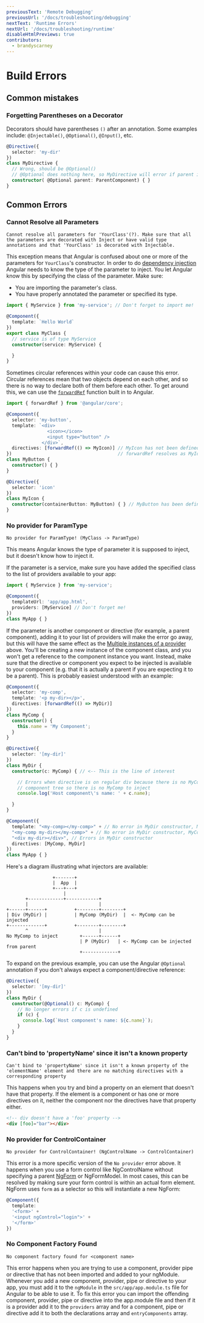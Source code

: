 ```yaml
---
previousText: 'Remote Debugging'
previousUrl: '/docs/troubleshooting/debugging'
nextText: 'Runtime Errors'
nextUrl: '/docs/troubleshooting/runtime'
disableHtmlPreviews: true
contributors:
  - brandyscarney
---
```


# Build Errors


## Common mistakes

### Forgetting Parentheses on a Decorator

Decorators should have parentheses `()` after an annotation. Some examples include: `@Injectable()`, `@Optional()`, `@Input()`, etc.

```typescript
@Directive({
  selector: 'my-dir'
})
class MyDirective {
  // Wrong, should be @Optional()
  // @Optional does nothing here, so MyDirective will error if parent is undefined
  constructor( @Optional parent: ParentComponent) { }
}
```

## Common Errors

### Cannot Resolve all Parameters

```shell
Cannot resolve all parameters for 'YourClass'(?). Make sure that all the parameters are decorated with Inject or have valid type annotations and that 'YourClass' is decorated with Injectable.
```

This exception means that Angular is confused about one or more of the parameters for `YourClass`'s constructor. In order to do [dependency injection](https://angular.io/docs/ts/latest/guide/dependency-injection.html) Angular needs to know the type of the parameter to inject. You let Angular know this by specifying the class of the parameter. Make sure:

- You are importing the parameter's class.
- You have properly annotated the parameter or specified its type.

```typescript
import { MyService } from 'my-service'; // Don't forget to import me!

@Component({
  template: `Hello World`
})
export class MyClass {
  // service is of type MyService
  constructor(service: MyService) {

  }
}
```

Sometimes circular references within your code can cause this error. Circular references mean that two objects depend on each other, and so there is no way to declare both of them before each other. To get around this, we can use the [`forwardRef`](https://angular.io/docs/ts/latest/api/core/index/forwardRef-function.html) function built in to Angular.

```ts
import { forwardRef } from '@angular/core';

@Component({
  selector: 'my-button',
  template: `<div>
               <icon></icon>
               <input type="button" />
             </div>`,
  directives: [forwardRef(() => MyIcon)] // MyIcon has not been defined yet
})                                       // forwardRef resolves as MyIcon when MyIcon is needed
class MyButton {
  constructor() { }
}

@Directive({
  selector: 'icon'
})
class MyIcon {
  constructor(containerButton: MyButton) { } // MyButton has been defined
}
```


### No provider for ParamType

```shell
No provider for ParamType! (MyClass -> ParamType)
```

This means Angular knows the type of parameter it is supposed to inject, but it doesn't know how to inject it.

If the parameter is a service, make sure you have added the specified class to the list of providers available to your app:


```typescript
import { MyService } from 'my-service';

@Component({
  templateUrl: 'app/app.html',
  providers: [MyService] // Don't forget me!
})
class MyApp { }
```

If the parameter is another component or directive (for example, a parent component), adding it to your list of providers will make the error go away, but this will have the same effect as the [Multiple instances of a provider](#multiple_instances) above. You'll be creating a new instance of the component class, and you won't get a reference to the component instance you want. Instead, make sure that the directive or component you expect to be injected is available to your component (e.g. that it is actually a parent if you are expecting it to be a parent). This is probably easiest understood with an example:

```typescript
@Component({
  selector: 'my-comp',
  template: '<p my-dir></p>',
  directives: [forwardRef(() => MyDir)]
})
class MyComp {
  constructor() {
    this.name = 'My Component';
  }
}

@Directive({
  selector: '[my-dir]'
})
class MyDir {
  constructor(c: MyComp) { // <-- This is the line of interest

    // Errors when directive is on regular div because there is no MyComp in the
    // component tree so there is no MyComp to inject
    console.log('Host component\'s name: ' + c.name);

  }
}

@Component({
  template: "<my-comp></my-comp>" + // No error in MyDir constructor, MyComp is parent of MyDir
  "<my-comp my-dir></my-comp>" + // No error in MyDir constructor, MyComp is host of MyDir
  "<div my-dir></div>", // Errors in MyDir constructor
  directives: [MyComp, MyDir]
})
class MyApp { }
```

Here's a diagram illustrating what injectors are available:

```
                 +-------+
                 |  App  |
                 +---+---+
                     |
       +-------------+------------+
       |                          |
+------+------+          +--------+--------+
| Div (MyDir) |          | MyComp (MyDir)  |  <- MyComp can be injected
+-------------+          +--------+--------+
       ^                          |
No MyComp to inject        +------+------+
                           | P (MyDir)   | <- MyComp can be injected from parent
                           +-------------+
```

To expand on the previous example, you can use the Angular `@Optional` annotation if you don't always expect a component/directive reference:

```typescript
@Directive({
  selector: '[my-dir]'
})
class MyDir {
  constructor(@Optional() c: MyComp) {
    // No longer errors if c is undefined
    if (c) {
      console.log(`Host component's name: ${c.name}`);
    }
  }
}
```

### Can't bind to 'propertyName' since it isn't a known property

```shell
Can't bind to 'propertyName' since it isn't a known property of the 'elementName' element and there are no matching directives with a corresponding property
```

This happens when you try and bind a property on an element that doesn't have that property. If the element is a component or has one or more directives on it, neither the component nor the directives have that property either.

```html
<!-- div doesn't have a 'foo' property -->
<div [foo]="bar"></div>
```

### No provider for ControlContainer

```shell
No provider for ControlContainer! (NgControlName -> ControlContainer)
```

This error is a more specific version of the `No provider` error above.  It happens when you use a form control like NgControlName without specifying a parent [NgForm](https://angular.io/docs/ts/latest/api/forms/index/NgForm-directive.html) or NgFormModel.  In most cases, this can be resolved by making sure your form control is within an actual form element.  NgForm uses `form` as a selector so this will instantiate a new NgForm:

```typescript
@Component({
  template:
  '<form>' +
  '<input ngControl="login">' +
  '</form>'
})
```

### No Component Factory Found

```shell
No component factory found for <component name>
```

This error happens when you are trying to use a component, provider pipe or directive that has not been imported and added to your ngModule. Whenever you add a new component, provider, pipe or directive to your app, you must add it to the `ngModule` in the `src/app/app.module.ts` file for Angular to be able to use it. To fix this error you can import the offending component, provider, pipe or directive into the app.module file and then if it is a provider add it to the `providers` array and for a component, pipe or directive add it to both the declarations array and `entryComponents` array.
